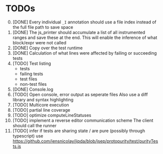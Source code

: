 # TODOs

0. [DONE] Every individual `_I` annotation should use a file index instead of the full file path to save space
1. [DONE] The js_printer should accumulate a list of all instrumented ranges and save these at the end.
    This will enable the inference of what block/expr were not called
2. [DONE] Copy over the test runtime
3. [DONE] Calculation of what lines were affected by failing or succeeding tests
4. [TODO] Test listing
    * tests
    * failing tests
    * test files
    * non-test files
5. [DONE] Console.log
6. [TODO] Open console, error output as seperate files
    Also use a diff library and syntax highlighting
7. [TODO] Multicore execution
8. [TODO] partial line coverage
9. [TODO] optimize computeLineStatuses
10. [TODO] implement a reverse editor communication scheme
    The client should call the runner
11. [TODO] infer if tests are sharing state / are pure (possibly through typescript)
    use https://github.com/jensnicolay/jipda/blob/jsep/protopurity/test/purityTests.js
